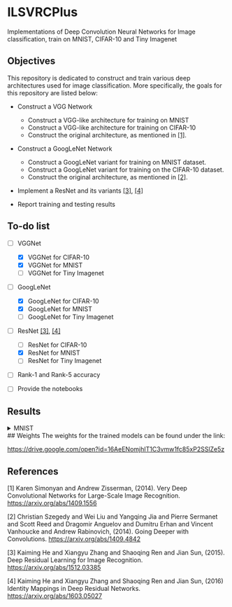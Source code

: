 # ILSVRCPlus
Implementations of Deep Convolution Neural Networks for Image classification, train on MNIST, CIFAR-10 and Tiny Imagenet

## Objectives
This repository is dedicated to construct and train various deep architectures used for image classification. More specifically, the goals for this repository are listed below:

* Construct a VGG Network
  * Construct a VGG-like architecture for training on MNIST
  * Construct a VGG-like architecture for training on CIFAR-10
  * Construct the original architecture, as mentioned in [[1]]("1").

* Construct a GoogLeNet Network
  * Construct a GoogLeNet variant for training on MNIST dataset.
  * Construct a GoogLeNet variant for training on the CIFAR-10 dataset.
  * Construct the original architecture, as mentioned in [[2]]("2").

* Implement a ResNet and its variants [[3]]("3"), [[4]]("4")
  
 * Report training and testing results

## To-do list
- [ ] VGGNet
	- [x] VGGNet for CIFAR-10
	- [x] VGGNet for MNIST
	- [ ] VGGNet for Tiny Imagenet

- [ ] GoogLeNet
	- [x] GoogLeNet for CIFAR-10
	- [x] GoogLeNet for MNIST
	- [ ] GoogLeNet for Tiny Imagenet

- [ ] ResNet [[3]]("3"), [[4]]("4")
	- [ ] ResNet for CIFAR-10
	- [x] ResNet for MNIST
	- [ ] ResNet for Tiny Imagenet
	
- [ ] Rank-1 and Rank-5 accuracy

- [ ] Provide the notebooks

## Results
<details>
	<summary>MNIST</summary>
	<p>![picture alt](outputs/plots/resnet-v1n8-mnist-accuracy.png "")</p>
</details>
## Weights
The weights for the trained models can be found under the link:

https://drive.google.com/open?id=16AeENomjhIT1C3vmw1fc85xP2SSlZe5z

## References
<a id="1">[1]</a>
Karen Simonyan and Andrew Zisserman, (2014).
Very Deep Convolutional Networks for Large-Scale Image Recognition.
https://arxiv.org/abs/1409.1556

<a id="2">[2]</a>
Christian Szegedy and Wei Liu and Yangqing Jia and Pierre Sermanet and Scott Reed and Dragomir Anguelov and Dumitru Erhan and Vincent Vanhoucke and Andrew Rabinovich, (2014).
Going Deeper with Convolutions.
https://arxiv.org/abs/1409.4842

<a id="3">[3]</a>
Kaiming He and Xiangyu Zhang and Shaoqing Ren and Jian Sun, (2015).
Deep Residual Learning for Image Recognition.
https://arxiv.org/abs/1512.03385

<a id="4">[4]</a>
Kaiming He and Xiangyu Zhang and Shaoqing Ren and Jian Sun, (2016)
Identity Mappings in Deep Residual Networks.
https://arxiv.org/abs/1603.05027
